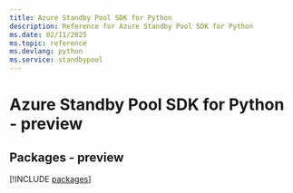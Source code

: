 ```yaml
---
title: Azure Standby Pool SDK for Python
description: Reference for Azure Standby Pool SDK for Python
ms.date: 02/11/2025
ms.topic: reference
ms.devlang: python
ms.service: standbypool
---
```

# Azure Standby Pool SDK for Python - preview
## Packages - preview
[!INCLUDE [packages](standby-pool-index.md)]